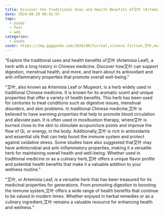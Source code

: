 ```yaml
---
title: Discover the Traditional Uses and Health Benefits of艾叶 (Artemisia Leaf)
date: 2024-08-28 06:41:57
tags:
  - Goods
  - Post
  - web
categories:
  - Goods
cover: https://img.ggggoods.com/2024/08/Surreal,science fiction,艾叶,mugwort leaves,technology,tech,diagrams,renderings,colors_20240830_00001_.png
---
```


"Explore the traditional uses and health benefits of艾叶 (Artemisia Leaf), a herb with a long history in Chinese medicine. Discover how艾叶 can support digestion, menstrual health, and more, and learn about its antioxidant and anti-inflammatory properties that promote overall well-being."

"艾叶, also known as Artemisia Leaf or Mugwort, is a herb widely used in traditional Chinese medicine. It is known for its aromatic scent and unique properties that offer a variety of health benefits. This herb has been used for centuries to treat conditions such as digestive issues, menstrual disorders, and skin problems. In traditional Chinese medicine,艾叶 is believed to have warming properties that help to promote blood circulation and alleviate pain. It is often used in moxibustion therapy, where艾叶 is burned close to the skin to stimulate acupuncture points and improve the flow of Qi, or energy, in the body. Additionally,艾叶 is rich in antioxidants and essential oils that can help boost the immune system and protect against oxidative stress. Some studies have also suggested that艾叶 may have antimicrobial and anti-inflammatory properties, making it a versatile herb for maintaining overall health and well-being. Whether used in traditional medicine or as a culinary herb,艾叶 offers a unique flavor profile and potential health benefits that make it a valuable addition to your wellness routine."

"艾叶, or Artemisia Leaf, is a versatile herb that has been treasured for its medicinal properties for generations. From promoting digestion to boosting the immune system,艾叶 offers a wide range of health benefits that continue to be valued in modern times. Whether enjoyed in herbal remedies or as a culinary ingredient,艾叶 remains a valuable resource for enhancing health and wellness."
